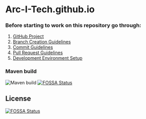 # Arc-I-Tech.github.io

### Before starting to work on this repository go through:
1. [GitHub Project](https://github.com/orgs/Arc-i-Tech/projects/2?pane=info)
2. [Branch Creation Guidelines](./branch-creation-guidelines.md)
3. [Commit Guidelines](./commit-guidelines.md)
4. [Pull Request Guidelines](./commit-guidelines.md)
5. [Development Environment Setup](./dev_env_setup/dev_env_setup.md)


### Maven build
![Maven build](https://github.com/Arc-i-Tech/Arc-i-Tech.github.io/actions/workflows/maven.yml/badge.svg?branch=main)
[![FOSSA Status](https://app.fossa.com/api/projects/git%2Bgithub.com%2FArc-i-Tech%2FArc-i-Tech.github.io.svg?type=shield)](https://app.fossa.com/projects/git%2Bgithub.com%2FArc-i-Tech%2FArc-i-Tech.github.io?ref=badge_shield)



## License
[![FOSSA Status](https://app.fossa.com/api/projects/git%2Bgithub.com%2FArc-i-Tech%2FArc-i-Tech.github.io.svg?type=large)](https://app.fossa.com/projects/git%2Bgithub.com%2FArc-i-Tech%2FArc-i-Tech.github.io?ref=badge_large)